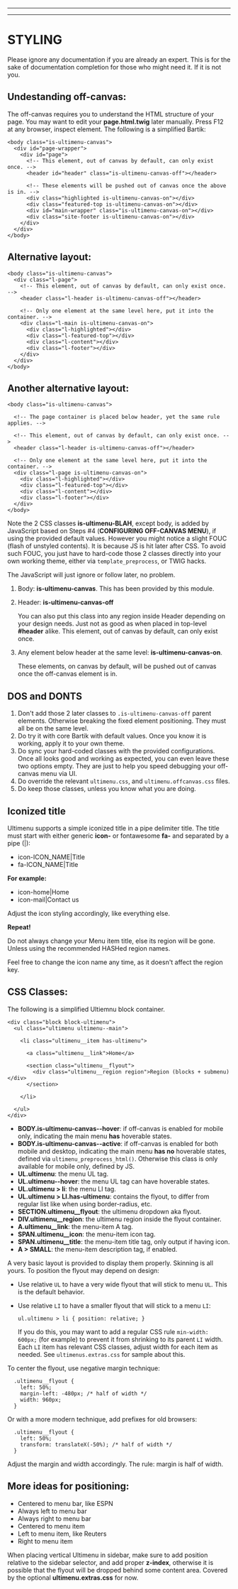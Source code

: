 ***
***

# <a name="styling"> </a>STYLING
Please ignore any documentation if you are already an expert. This is for the
sake of documentation completion for those who might need it. If it is not you.

## Undestanding off-canvas:
The off-canvas requires you to understand the HTML structure of your page. You
may want to edit your **page.html.twig** later manually.
Press F12 at any browser, inspect element. The following is a simplified Bartik:

````
<body class="is-ultimenu-canvas">
  <div id="page-wrapper">
    <div id="page">
      <!-- This element, out of canvas by default, can only exist once. -->
      <header id="header" class="is-ultimenu-canvas-off"></header>

      <!-- These elements will be pushed out of canvas once the above is in. -->
      <div class="highlighted is-ultimenu-canvas-on"></div>
      <div class="featured-top is-ultimenu-canvas-on"></div>
      <div id="main-wrapper" class="is-ultimenu-canvas-on"></div>
      <div class="site-footer is-ultimenu-canvas-on"></div>
    </div>
  </div>
</body>

````

## Alternative layout:
````
<body class="is-ultimenu-canvas">
  <div class="l-page">
    <!-- This element, out of canvas by default, can only exist once. -->
    <header class="l-header is-ultimenu-canvas-off"></header>

    <!-- Only one element at the same level here, put it into the container. -->
    <div class="l-main is-ultimenu-canvas-on">
      <div class="l-highlighted"></div>
      <div class="l-featured-top"></div>
      <div class="l-content"></div>
      <div class="l-footer"></div>
    </div>
  </div>
</body>

````

## Another alternative layout:
````
<body class="is-ultimenu-canvas">

  <!-- The page container is placed below header, yet the same rule applies. -->

  <!-- This element, out of canvas by default, can only exist once. -->
  <header class="l-header is-ultimenu-canvas-off"></header>

  <!-- Only one element at the same level here, put it into the container. -->
  <div class="l-page is-ultimenu-canvas-on">
    <div class="l-highlighted"></div>
    <div class="l-featured-top"></div>
    <div class="l-content"></div>
    <div class="l-footer"></div>
  </div>
</body>

````

Note the 2 CSS classes **is-ultimenu-BLAH**, except body, is added by JavaScript
based on Steps #4 (**CONFIGURING OFF-CANVAS MENU**), if using the provided
default values. However you might notice a slight FOUC (flash of unstyled
contents). It is because JS is hit later after CSS. To avoid such FOUC, you just
have to hard-code those 2 classes directly into your own working theme, either
via `template_preprocess`, or TWIG hacks.

The JavaScript will just ignore or follow later, no problem.

1. Body: **is-ultimenu-canvas**. This has been provided by this module.
2. Header: **is-ultimenu-canvas-off**

   You can also put this class into any region inside Header depending on your
   design needs. Just not as good as when placed in top-level **#header** alike.
   This element, out of canvas by default, can only exist once.
3. Any element below header at the same level: **is-ultimenu-canvas-on**.

   These elements, on canvas by default, will be pushed out of canvas once
   the off-canvas element is in.

## DOS and DONTS
1. Don't add those 2 later classes to `.is-ultimenu-canvas-off` parent elements.
   Otherwise breaking the fixed element positioning. They must all be on the
   same level.
2. Do try it with core Bartik with default values. Once you know it is working,
   apply it to your own theme.
3. Do sync your hard-coded classes with the provided configurations. Once
   all looks good and working as expected, you can even leave these two options
   empty. They are just to help you speed debugging your off-canvas menu via UI.
4. Do override the relevant `ultimenu.css`, and `ultimenu.offcanvas.css` files.
5. Do keep those classes, unless you know what you are doing.


## Iconized title
Ultimenu supports a simple iconized title in a pipe delimiter title.
The title must start with either generic **icon-** or fontawesome **fa-** and
separated by a pipe (|):

* icon-ICON_NAME|Title
* fa-ICON_NAME|Title

**For example:**

* icon-home|Home
* icon-mail|Contact us

Adjust the icon styling accordingly, like everything else.

**Repeat!**

Do not always change your Menu item title, else its region will be gone.
Unless using the recommended HASHed region names.

Feel free to change the icon name any time, as it doesn't affect the region key.


## CSS Classes:
The following is a simplified Ultiemnu block container.
````
<div class="block block-ultimenu">
  <ul class="ultimenu ultimenu--main">

    <li class="ultimenu__item has-ultimenu">

      <a class="ultimenu__link">Home</a>

      <section class="ultimenu__flyout">
        <div class="ultimenu__region region">Region (blocks + submenu)</div>
      </section>

    </li>

  </ul>
</div>
````

* **BODY.is-ultimenu-canvas--hover**: if off-canvas is enabled for mobile only,
  indicating the main menu **has** hoverable states.
* **BODY.is-ultimenu-canvas--active**: if off-canvas is enabled for both mobile
  and desktop, indicating the main menu **has no** hoverable states, defined
  via `ultimenu_preprocess_html()`.
  Otherwise this class is only available for mobile only, defined by JS.
* **UL.ultimenu**: the menu UL tag.
* **UL.ultimenu--hover**: the menu UL tag can have hoverable states.
* **UL.ultimenu > li**: the menu LI tag.
* **UL.ultimenu > LI.has-ultimenu**: contains the flyout, to differ from regular
  list like when using border-radius, etc.
* **SECTION.ultimenu__flyout**: the ultimenu dropdown aka flyout.
* **DIV.ultimenu__region**: the ultimenu region inside the flyout container.
* **A.ultimenu__link**: the menu-item A tag.
* **SPAN.ultimenu__icon**: the menu-item icon tag.  
* **SPAN.ultimenu__title**: the menu-item title tag, only output if having icon.
* **A > SMALL**: the menu-item description tag, if enabled.

A very basic layout is provided to display them properly. Skinning is all yours.
To position the flyout may depend on design:

* Use relative `UL` to have a very wide flyout that will stick to menu `UL`.
  This is the default behavior.
* Use relative `LI` to have a smaller flyout that will stick to a menu `LI`:

  `ul.ultimenu > li { position: relative; }`

  If you do this, you may want to add a regular CSS rule `min-width: 600px;`
  (for example) to prevent it from shrinking to its parent `LI` width. Each `LI`
  item has relevant CSS classes, adjust width for each item as needed.
  See `ultimenus.extras.css` for sample about this.

To center the flyout, use negative margin technique:

```
  .ultimenu__flyout {
    left: 50%;
    margin-left: -480px; /* half of width */
    width: 960px;
  }
```

Or with a more modern technique, add prefixes for old browsers:

```
  .ultimenu__flyout {
    left: 50%;
    transform: translateX(-50%); /* half of width */
  }
```

Adjust the margin and width accordingly. The rule: margin is half of width.


## More ideas for positioning:

- Centered to menu bar, like ESPN
- Always left to menu bar
- Always right to menu bar
- Centered to menu item
- Left to menu item, like Reuters
- Right to menu item

When placing vertical Ultimenu in sidebar, make sure to add position relative
to the sidebar selector, and add proper **z-index**, otherwise it is possible
that the flyout will be dropped behind some content area. Covered by the
optional **ultimenu.extras.css** for now.
